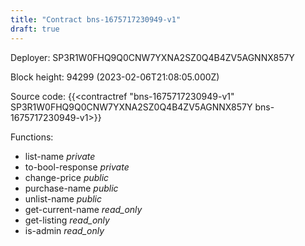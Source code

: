 ```yaml
---
title: "Contract bns-1675717230949-v1"
draft: true
---
```

Deployer: SP3R1W0FHQ9Q0CNW7YXNA2SZ0Q4B4ZV5AGNNX857Y


 



Block height: 94299 (2023-02-06T21:08:05.000Z)

Source code: {{<contractref "bns-1675717230949-v1" SP3R1W0FHQ9Q0CNW7YXNA2SZ0Q4B4ZV5AGNNX857Y bns-1675717230949-v1>}}

Functions:

* list-name _private_
* to-bool-response _private_
* change-price _public_
* purchase-name _public_
* unlist-name _public_
* get-current-name _read_only_
* get-listing _read_only_
* is-admin _read_only_
